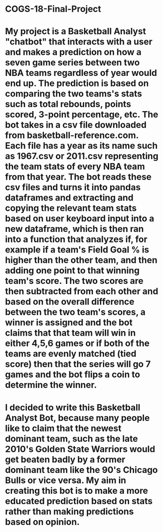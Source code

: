 # COGS-18-Final-Project
# My project is a Basketball Analyst "chatbot" that interacts with a user and makes a prediction on how a seven game series between two NBA teams regardless of year would end up. The prediction is based on comparing the two teams's stats such as total rebounds, points scored, 3-point percentage, etc. The bot takes in a csv file downloaded from basketball-reference.com. Each file has a year as its name such as 1967.csv or 2011.csv representing the team stats of every NBA team from that year. The bot reads these csv files and turns it into pandas dataframes and extracting and copying the relevant team stats based on user keyboard input into a new dataframe, which is then ran into a function that analyzes if, for example if a team's Field Goal % is higher than the other team, and then adding one point to that winning team's score. The two scores are then subtracted from each other and based on the overall difference between the two team's scores, a winner is assigned and the bot claims that that team will win in either 4,5,6 games or if both of the teams are evenly matched (tied score) then that the series will go 7 games and the bot flips a coin to determine the winner.

# I decided to write this Basketball Analyst Bot, because many people like to claim that the newest dominant team, such as the late 2010's Golden State Warriors would get beaten badly by a former dominant team like the 90's Chicago Bulls or vice versa. My aim in creating this bot is to make a more educated prediction based on stats rather than making predictions based on opinion.
